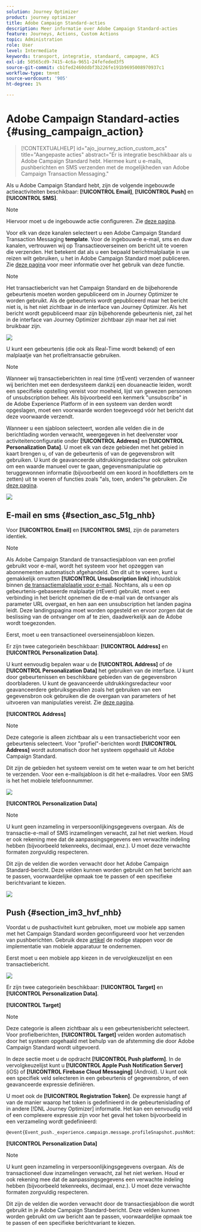```yaml
---
solution: Journey Optimizer
product: journey optimizer
title: Adobe Campaign Standard-acties
description: Meer informatie over Adobe Campaign Standard-acties
feature: Journeys, Actions, Custom Actions
topic: Administration
role: User
level: Intermediate
keywords: transport, integratie, standaard, campagne, ACS
exl-id: 50565cd9-7415-4c6a-9651-24fefeded3f5
source-git-commit: cb1fed2460ddbf3b226fe191b9695008970937c1
workflow-type: tm+mt
source-wordcount: '905'
ht-degree: 1%

---
```


# Adobe Campaign Standard-acties {#using_campaign_action}

>[!CONTEXTUALHELP]
>id="ajo_journey_action_custom_acs"
>title="Aangepaste acties"
>abstract="Er is integratie beschikbaar als u Adobe Campaign Standard hebt. Hiermee kunt u e-mails, pushberichten en SMS verzenden met de mogelijkheden van Adobe Campaign Transaction Messaging."

Als u Adobe Campaign Standard hebt, zijn de volgende ingebouwde actieactiviteiten beschikbaar: **[!UICONTROL Email]**, **[!UICONTROL Push]** en **[!UICONTROL SMS]**.

>[!NOTE]
>
>Hiervoor moet u de ingebouwde actie configureren. Zie [deze pagina](../action/acs-action.md).

Voor elk van deze kanalen selecteert u een Adobe Campaign Standard Transaction Messaging **template**. Voor de ingebouwde e-mail, sms en duw kanalen, vertrouwen wij op Transactieoverseinen om bericht uit te voeren die verzenden. Het betekent dat als u een bepaald berichtmalplaatje in uw reizen wilt gebruiken, u het in Adobe Campaign Standard moet publiceren. Zie [deze pagina](https://experienceleague.adobe.com/docs/campaign-standard/using/communication-channels/transactional-messaging/getting-started-with-transactional-msg.html?lang=nl) voor meer informatie over het gebruik van deze functie.

>[!NOTE]
>
>Het transactiebericht van het Campaign Standard en de bijbehorende gebeurtenis moeten worden gepubliceerd om in Journey Optimizer te worden gebruikt. Als de gebeurtenis wordt gepubliceerd maar het bericht niet is, is het niet zichtbaar in de interface van Journey Optimizer. Als het bericht wordt gepubliceerd maar zijn bijbehorende gebeurtenis niet, zal het in de interface van Journey Optimizer zichtbaar zijn maar het zal niet bruikbaar zijn.

![](assets/journey59.png)

U kunt een gebeurtenis (die ook als Real-Time wordt bekend) of een malplaatje van het profieltransactie gebruiken.

>[!NOTE]
>
>Wanneer wij transactieberichten in real time (rtEvent) verzenden of wanneer wij berichten met een derdesysteem dankzij een douaneactie leiden, wordt een specifieke opstelling vereist voor moeheid, lijst van gewezen personen of unsubscription beheer. Als bijvoorbeeld een kenmerk &quot;unsubscribe&quot; in de Adobe Experience Platform of in een systeem van derden wordt opgeslagen, moet een voorwaarde worden toegevoegd vóór het bericht dat deze voorwaarde verzendt.

Wanneer u een sjabloon selecteert, worden alle velden die in de berichtlading worden verwacht, weergegeven in het deelvenster voor activiteitenconfiguratie onder **[!UICONTROL Address]** en **[!UICONTROL Personalization Data]**. U moet elk van deze gebieden met het gebied in kaart brengen u, of van de gebeurtenis of van de gegevensbron wilt gebruiken. U kunt de geavanceerde uitdrukkingsredacteur ook gebruiken om een waarde manueel over te gaan, gegevensmanipulatie op teruggewonnen informatie (bijvoorbeeld om een koord in hoofdletters om te zetten) uit te voeren of functies zoals &quot;als, toen, anders&quot;te gebruiken. Zie [deze pagina](expression/expressionadvanced.md).

![](assets/journey60.png)

## E-mail en sms {#section_asc_51g_nhb}

Voor **[!UICONTROL Email]** en **[!UICONTROL SMS]**, zijn de parameters identiek.

>[!NOTE]
>
>Als Adobe Campaign Standard de transactiesjabloon van een profiel gebruikt voor e-mail, wordt het systeem voor het opzeggen van abonnementen automatisch afgehandeld. Om dit uit te voeren, kunt u gemakkelijk omvatten **[!UICONTROL Unsubscription link]** inhoudsblok binnen [de transactiemalplaatje voor e-mail](https://experienceleague.adobe.com/docs/campaign-standard/using/communication-channels/transactional-messaging/getting-started-with-transactional-msg.html?lang=nl). Nochtans, als u een op gebeurtenis-gebaseerde malplaatje (rtEvent) gebruikt, moet u een verbinding in het bericht opnemen die de e-mail van de ontvanger als parameter URL overgaat, en hen aan een unsubscription het landen pagina leidt. Deze landingspagina moet worden opgesteld en ervoor zorgen dat de beslissing van de ontvanger om af te zien, daadwerkelijk aan de Adobe wordt toegezonden.

Eerst, moet u een transactioneel overseinensjabloon kiezen.

Er zijn twee categorieën beschikbaar: **[!UICONTROL Address]** en **[!UICONTROL Personalization Data]**.

U kunt eenvoudig bepalen waar u de **[!UICONTROL Address]** of de **[!UICONTROL Personalization Data]** het gebruiken van de interface. U kunt door gebeurtenissen en beschikbare gebieden van de gegevensbron doorbladeren. U kunt de geavanceerde uitdrukkingsredacteur voor geavanceerdere gebruiksgevallen zoals het gebruiken van een gegevensbron ook gebruiken die de overgaan van parameters of het uitvoeren van manipulaties vereist. Zie [deze pagina](expression/expressionadvanced.md).

**[!UICONTROL Address]**

>[!NOTE]
>
>Deze categorie is alleen zichtbaar als u een transactiebericht voor een gebeurtenis selecteert. Voor &quot;profiel&quot;-berichten wordt **[!UICONTROL Address]** wordt automatisch door het systeem opgehaald uit Adobe Campaign Standard.

Dit zijn de gebieden het systeem vereist om te weten waar te om het bericht te verzenden. Voor een e-mailsjabloon is dit het e-mailadres. Voor een SMS is het het mobiele telefoonnummer.

![](assets/journey61.png)

**[!UICONTROL Personalization Data]**

>[!NOTE]
>
>U kunt geen inzameling in verpersoonlijkingsgegevens overgaan. Als de transactie-e-mail of SMS inzamelingen verwacht, zal het niet werken. Houd er ook rekening mee dat de aanpassingsgegevens een verwachte indeling hebben (bijvoorbeeld tekenreeks, decimaal, enz.). U moet deze verwachte formaten zorgvuldig respecteren.

Dit zijn de velden die worden verwacht door het Adobe Campaign Standard-bericht. Deze velden kunnen worden gebruikt om het bericht aan te passen, voorwaardelijke opmaak toe te passen of een specifieke berichtvariant te kiezen.

![](assets/journey62.png)

## Push {#section_im3_hvf_nhb}

Voordat u de pushactiviteit kunt gebruiken, moet uw mobiele app samen met het Campaign Standard worden geconfigureerd voor het verzenden van pushberichten. Gebruik deze [artikel](https://helpx.adobe.com/nl/campaign/kb/integrate-mobile-sdk.html) de nodige stappen voor de implementatie van mobiele apparatuur te ondernemen.

Eerst moet u een mobiele app kiezen in de vervolgkeuzelijst en een transactiebericht.

![](assets/journey62bis.png)

Er zijn twee categorieën beschikbaar: **[!UICONTROL Target]** en **[!UICONTROL Personalization Data]**.

**[!UICONTROL Target]**

>[!NOTE]
>
>Deze categorie is alleen zichtbaar als u een gebeurtenisbericht selecteert. Voor profielberichten, **[!UICONTROL Target]** velden worden automatisch door het systeem opgehaald met behulp van de afstemming die door Adobe Campaign Standard wordt uitgevoerd.

In deze sectie moet u de opdracht **[!UICONTROL Push platform]**. In de vervolgkeuzelijst kunt u **[!UICONTROL Apple Push Notification Server]** (iOS) of **[!UICONTROL Firebase Cloud Messaging]** (Android). U kunt ook een specifiek veld selecteren in een gebeurtenis of gegevensbron, of een geavanceerde expressie definiëren.

U moet ook de **[!UICONTROL Registration Token]**. De expressie hangt af van de manier waarop het token is gedefinieerd in de gebeurtenislading of in andere [!DNL Journey Optimizer] informatie. Het kan een eenvoudig veld of een complexere expressie zijn voor het geval het token bijvoorbeeld in een verzameling wordt gedefinieerd:

```
@event{Event_push._experience.campaign.message.profileSnapshot.pushNotificationTokens.first().token}
```

**[!UICONTROL Personalization Data]**

>[!NOTE]
>
>U kunt geen inzameling in verpersoonlijkingsgegevens overgaan. Als de transactioneel duw inzamelingen verwacht, zal het niet werken. Houd er ook rekening mee dat de aanpassingsgegevens een verwachte indeling hebben (bijvoorbeeld tekenreeks, decimaal, enz.). U moet deze verwachte formaten zorgvuldig respecteren.

Dit zijn de velden die worden verwacht door de transactiesjabloon die wordt gebruikt in je Adobe Campaign Standard-bericht. Deze velden kunnen worden gebruikt om uw bericht aan te passen, voorwaardelijke opmaak toe te passen of een specifieke berichtvariant te kiezen.
